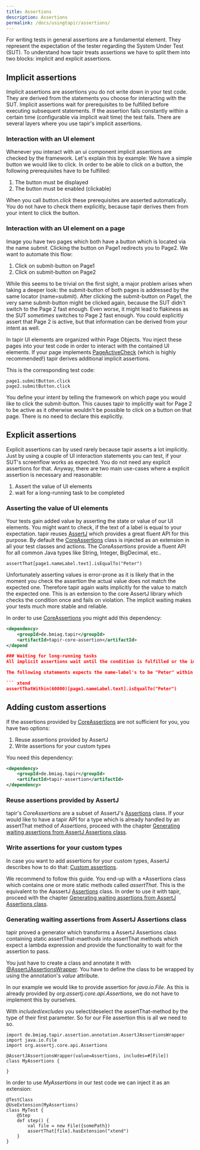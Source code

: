 ```yaml
---
title: Assertions
description: Assertions
permalink: /docs/usingtapir/assertions/
---
```

For writing tests in general assertions are a fundamental element. They represent the expectation of the tester regarding the System Under Test (SUT). To understand how tapir treats assertions we have to split them into two blocks: implicit and explicit assertions.

## Implicit assertions
Implicit assertions are assertions you do not write down in your test code. They are derived from the statements you choose for interacting with the SUT. Implicit assertions wait for prerequisites to be fulfilled before executing subsequent statements. If the assertion fails constantly within a certain time (configurable via implicit wait time) the test fails. There are several layers where you use tapir's implicit assertions.

### Interaction with an UI element
Whenever you interact with an ui component implicit assertions are checked by the framework. Let's explain this by example:
We have a simple button we would like to click. In order to be able to click on a button, the following prerequisites have to be fulfilled:
1. The button must be displayed
1. The button must be enabled (clickable)

When you call *button.click* these prerequisites are asserted automatically. You do not have to check them explicitly, because tapir derives them from your intent to click the button.

### Interaction with an UI element on a page
Image you have two pages which both have a button which is located via the name *submit*. Clicking the button on Page1 redirects you to Page2. We want to automate this flow:
1. Click on submit-button on Page1
1. Click on submit-button on Page2

While this seems to be trivial on the first sight, a major problem arises when taking a deeper look: the submit-button of both pages is addressed by the same locator (name=submit). After clicking the submit-button on Page1, the very same submit-button might be clicked again, because the SUT didn't switch to the Page 2 fast enough. Even worse, it might lead to flakiness as the SUT *sometimes* switches to Page 2 fast enough. You could explicitly assert that Page 2 is active, but that information can be derived from your intent as well.

In tapir UI elements are organized within Page Objects. You inject these pages into your test code in order to interact with the contained UI elements. If your page implements [PageActiveCheck](https://www.javadoc.io/page/de.bmiag.tapir/tapir/latest/de/bmiag/tapir/page/annotation/PageActiveCheck.html) (which is highly recommended!) tapir derives additional implicit assertions.

This is the corresponding test code:
``` xtend
page1.submitButton.click
page2.submitButton.click
```

You define your intent by telling the framework on which page you would like to click the submit-button. This causes tapir to implicitly wait for Page 2 to be active as it otherwise wouldn't be possible to click on a button on that page. There is no need to declare this explicitly.

## Explicit assertions
Explicit assertions can by used rarely because tapir asserts a lot implicitly. Just by using a couple of UI interaction statements you can test, if your SUT's screenflow works as expected. You do not need any explicit assertions for that. Anyway, there are two main use-cases where a explicit assertion is necessary and reasonable:
1. Assert the value of UI elements
1. wait for a long-running task to be completed

### Asserting the value of UI elements
Your tests gain added value by asserting the state or value of our UI elements. You might want to check, if the text of a label is equal to your expectation. tapir reuses [AssertJ](http://joel-costigliola.github.io/assertj/) which provides a great fluent API for this purpose. By default the [CoreAssertions](https://www.javadoc.io/page/de.bmiag.tapir/tapir/latest/de/bmiag/tapir/coreassertion/CoreAssertions.html) class is injected as an extension in all your test classes and actions. The *CoreAssertions* provide a fluent API for all common Java types like String, Integer, BigDecimal, etc..

``` xtend
assertThat[page1.nameLabel.text].isEqualTo("Peter")
```

Unfortunately asserting values is error-prone as it is likely that in the moment you check the assertion the actual value does not match the expected one. Therefore tapir again waits implicitly for the value to match the expected one. This is an extension to the core AssertJ library which checks the condition once and fails on violation. The implicit waiting makes your tests much more stable and reliable.

In order to use [CoreAssertions](https://www.javadoc.io/page/de.bmiag.tapir/tapir/latest/de/bmiag/tapir/coreassertion/CoreAssertions.html) you might add this dependency:
``` xml
<dependency>
    <groupId>de.bmiag.tapir</groupId>
    <artifactId>tapir-core-assertion</artifactId>
</depend

### Waiting for long-running tasks
All implicit assertions wait until the condition is fulfilled or the implicit wait time is exceeded. There might be situation where you have to wait for a long-running task performed by your SUT. The implicit wait time's purpose is to handle short delays of your SUT and shall not be configured to exceed 10 seconds. Therefore we need another concept for waiting for long-running tasks.

The following statements expects the name-label's to be "Peter" within 60 seconds (60,000 ms).

``` xtend
assertThatWithin(60000)[page1.nameLabel.text].isEqualTo("Peter")
```

## Adding custom assertions

If the assertions provided by [CoreAssertions](https://www.javadoc.io/page/de.bmiag.tapir/tapir/latest/de/bmiag/tapir/coreassertion/CoreAssertions.html) are not sufficient for you, you have two options:

1. Reuse assertions provided by AssertJ
1. Write assertions for your custom types

You need this dependency:
``` xml
<dependency>
    <groupId>de.bmiag.tapir</groupId>
    <artifactId>tapir-assertion</artifactId>
</dependency>
```

### Reuse assertions provided by AssertJ
tapir's *CoreAssertions* are a subset of AssertJ's [Assertions](http://joel-costigliola.github.io/assertj/core-8/api/org/assertj/core/api/Assertions.html) class. If your would like to have a tapir API for a type which is already handled by an assertThat method of *Assertions*, proceed with the chapter [Generating waiting assertions from AssertJ Assertions class](#generating-waiting-assertions-from-assertj-assertions-class).

### Write assertions for your custom types
In case you want to add assertions for your custom types, AssertJ describes how to do that: [Custom assertions](http://joel-costigliola.github.io/assertj/assertj-core-custom-assertions.html).

We recommend to follow this guide. You end-up with a \*Assertions class which contains one or more static methods called *assertThat*. This is the equivalent to the AassertJ [Assertions](http://joel-costigliola.github.io/assertj/core-8/api/org/assertj/core/api/Assertions.html) class. In order to use it with tapir, proceed with the chapter [Generating waiting assertions from AssertJ Assertions class](#generating-waiting-assertions-from-assertj-assertions-class).

### Generating waiting assertions from AssertJ Assertions class
tapir proved a generator which transforms a AssertJ Assertions class containing static assertThat-maethods into assertThat methods which expect a lambda expression and provide the functionality to wait for the assertion to pass.

You just have to create a class and annotate it with [@AssertJAssertionsWrapper](https://www.javadoc.io/page/de.bmiag.tapir/tapir/latest/de/bmiag/tapir/assertion/annotation/AssertJAssertionsWrapper.html). You have to define the class to be wrapped by using the annotation's *value* attribute.

In our example we would like to provide assertion for *java.io.File*. As this is already provided by *org.assertj.core.api.Assertions*, we do not have to implement this by ourselves.

With *included*/*excludes* you select/deselect the assertThat-method by the type of their first parameter. So for our File assertion this is all we need to so.

``` xtend
import de.bmiag.tapir.assertion.annotation.AssertJAssertionsWrapper
import java.io.File
import org.assertj.core.api.Assertions

@AssertJAssertionsWrapper(value=Assertions, includes=#[File])
class MyAssertions {

}
```

In order to use *MyAssertions* in our test code we can inject it as an extension:
``` xtend
@TestClass
@UseExtension(MyAssertions)
class MyTest {
    @Step
    def step() {
        val file = new File({somePath})
        assertThat[file].hasExtension("xtend")
    }
}
```
